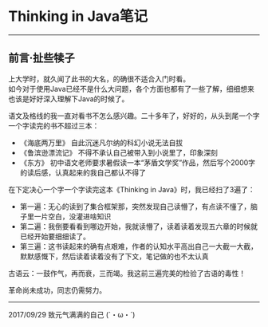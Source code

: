 # Thinking in Java笔记

---
## 前言·扯些犊子
上大学时，就久闻了此书的大名，的确很不适合入门时看。  
如今对于使用Java已经不是什么大问题，各个方面也都有了一些了解，细细想来也该是好好深入理解下Java的时候了。  

语文及格线的我一直对看书不怎么感兴趣。二十多年了，好好的，从头到尾一个字一个字读完的书不超过三本：
- 《海底两万里》 自此沉迷凡尔纳的科幻小说无法自拔
- 《鲁滨逊漂流记》 不得不承认自己被带入到小说里了，印象深刻
- 《东方》 初中语文老师要求暑假读一本“茅盾文学奖”作品，然后写个2000字的读后感，认真起来的我自己都认不得了  

在下定决心一个字一个字读完这本《Thinking in Java》时，我已经扫了3遍了：
- 第一遍：无心的读到了集合框架那，突然发现自己读懵了，有点读不懂了，脑子里一片空白，没灌进啥知识
- 第二遍：我倒要看看到哪边开始，我就读懵了，读着读着发现五六章的时候就已经开始要细细读了。
- 第三遍：这书读起来的确有点艰难，作者的认知水平高出自己一大截一大截，默默感慨下，然后读着读着没有了下文，笔记做的也不太认真  

古语云：一鼓作气，再而衰，三而竭。我这前三遍完美的检验了古语的毒性！  

革命尚未成功，同志仍需努力。

---
2017/09/29
致元气满满的自己
(`・ω・´)